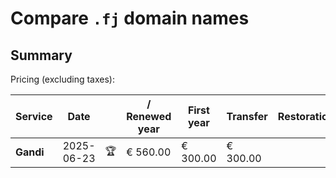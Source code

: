 # Compare `.fj` domain names

## Summary

Pricing (excluding taxes):

| Service | Date |  | / Renewed year | First year | Transfer | Restoration |
|--|--|--|--|--|--|--|
| **Gandi** | 2025-06-23 | 🏆 | € 560.00 | € 300.00 | € 300.00 |  |
